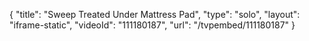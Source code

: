 {
    "title": "Sweep Treated Under Mattress Pad",
    "type": "solo",
    "layout": "iframe-static",
    "videoId": "111180187",
    "url": "\/tvpembed\/111180187"
}